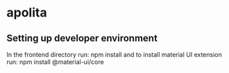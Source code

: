 # apolita

## Setting up developer environment


In the frontend directory run: npm install
and to install material UI extension run: npm install @material-ui/core
